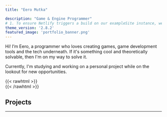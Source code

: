 ```yaml
---
title: "Eero Mutka"

description: "Game & Engine Programmer"
# 1. To ensure Netlify triggers a build on our exampleSite instance, we need to change a file in the exampleSite directory.
theme_version: '2.8.2'
featured_image: 'portfolio_banner.png'
---
```


Hi! I’m Eero, a programmer who loves creating games, game development tools and the tech underneath. If it's something cool and theoretically solvable, then I'm on my way to solve it.

Currently, I'm studying and working on a personal project while on the lookout for new opportunities.

{{< rawhtml >}}
  <br>
{{< /rawhtml >}}

## Projects
---


